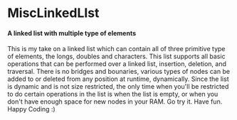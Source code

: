 # MiscLinkedLIst
#### A linked list with multiple type of elements
This is my take on a linked list which can contain all of three primitive type of elements, the longs, doubles and characters. This list supports all basic operations that can be performed over a linked list, insertion, deletion, and traversal. There is no bridges and bounaries, various types of nodes can be added to or deleted from any position at runtime, dynamically. Since the list is dynamic and is not size restricted, the only time when you'll be restricted to do certain operations in the list is when the list is empty, or when you don't have enough space for new nodes in your RAM.
Go try it. Have fun.
Happy Coding :)
